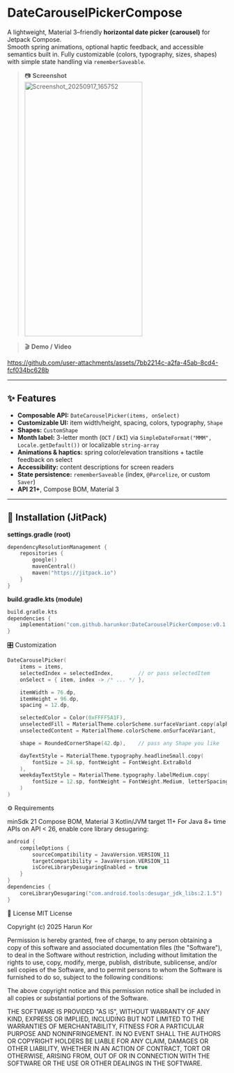 # DateCarouselPickerCompose

A lightweight, Material 3–friendly **horizontal date picker (carousel)** for Jetpack Compose.  
Smooth spring animations, optional haptic feedback, and accessible semantics built in. Fully customizable (colors, typography, sizes, shapes) with simple state handling via `rememberSaveable`.

> 📷 **Screenshot**  
> <img width="270" height="585" alt="Screenshot_20250917_165752" src="https://github.com/user-attachments/assets/303139ad-7bf2-409d-98b0-6e7eefd6b49e" />

> 🎬 **Demo / Video**  

https://github.com/user-attachments/assets/7bb2214c-a2fa-45ab-8cd4-fcf034bc628b


---

## ✨ Features
- **Composable API:** `DateCarouselPicker(items, onSelect)`
- **Customizable UI:** item width/height, spacing, colors, typography, `Shape`
- **Shapes:** `CustomShape`
- **Month label:** 3-letter month (`OCT` / `EKİ`) via `SimpleDateFormat("MMM", Locale.getDefault())` or localizable `string-array`
- **Animations & haptics:** spring color/elevation transitions + tactile feedback on select
- **Accessibility:** content descriptions for screen readers
- **State persistence:** `rememberSaveable` (index, `@Parcelize`, or custom `Saver`)
- **API 21+**, Compose BOM, Material 3

---

## 🚀 Installation (JitPack)

**settings.gradle (root)**
```kotlin
dependencyResolutionManagement {
    repositories {
        google()
        mavenCentral()
        maven("https://jitpack.io")
    }
}
```

**build.gradle.kts  (module)**
```kotlin
build.gradle.kts 
dependencies {
    implementation("com.github.harunkor:DateCarouselPickerCompose:v0.1.0") // ← use your latest tag
}
```

🎛️ Customization
```kotlin
DateCarouselPicker(
    items = items,
    selectedIndex = selectedIndex,        // or pass selectedItem
    onSelect = { item, index -> /* ... */ },

    itemWidth = 76.dp,
    itemHeight = 96.dp,
    spacing = 12.dp,

    selectedColor = Color(0xFFFF5A1F),
    unselectedFill = MaterialTheme.colorScheme.surfaceVariant.copy(alpha = 0.65f),
    unselectedContent = MaterialTheme.colorScheme.onSurfaceVariant,

    shape = RoundedCornerShape(42.dp),    // pass any Shape you like

    dayTextStyle = MaterialTheme.typography.headlineSmall.copy(
        fontSize = 24.sp, fontWeight = FontWeight.ExtraBold
    ),
    weekdayTextStyle = MaterialTheme.typography.labelMedium.copy(
        fontSize = 12.sp, fontWeight = FontWeight.Medium, letterSpacing = 0.1.sp
    )
)
```

⚙️ Requirements

minSdk 21
Compose BOM, Material 3
Kotlin/JVM target 11+
For Java 8+ time APIs on API < 26, enable core library desugaring:
```kotlin
android {
    compileOptions {
        sourceCompatibility = JavaVersion.VERSION_11
        targetCompatibility = JavaVersion.VERSION_11
        isCoreLibraryDesugaringEnabled = true
    }
}
dependencies {
    coreLibraryDesugaring("com.android.tools:desugar_jdk_libs:2.1.5")
}

```

📄 License
MIT License

Copyright (c) 2025 Harun Kor

Permission is hereby granted, free of charge, to any person obtaining a copy
of this software and associated documentation files (the "Software"), to deal
in the Software without restriction, including without limitation the rights
to use, copy, modify, merge, publish, distribute, sublicense, and/or sell
copies of the Software, and to permit persons to whom the Software is
furnished to do so, subject to the following conditions:

The above copyright notice and this permission notice shall be included in all
copies or substantial portions of the Software.

THE SOFTWARE IS PROVIDED "AS IS", WITHOUT WARRANTY OF ANY KIND, EXPRESS OR
IMPLIED, INCLUDING BUT NOT LIMITED TO THE WARRANTIES OF MERCHANTABILITY,
FITNESS FOR A PARTICULAR PURPOSE AND NONINFRINGEMENT. IN NO EVENT SHALL THE
AUTHORS OR COPYRIGHT HOLDERS BE LIABLE FOR ANY CLAIM, DAMAGES OR OTHER
LIABILITY, WHETHER IN AN ACTION OF CONTRACT, TORT OR OTHERWISE, ARISING FROM,
OUT OF OR IN CONNECTION WITH THE SOFTWARE OR THE USE OR OTHER DEALINGS IN THE
SOFTWARE.




